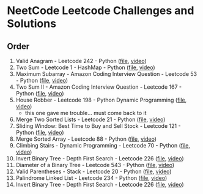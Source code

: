# NeetCode Leetcode Challenges and Solutions

## Order

1. Valid Anagram - Leetcode 242 - Python ([file](valid_anagram.py), [video](https://www.youtube.com/watch?v=9UtInBqnCgA&list=PLot-Xpze53lfQmTEztbgdp8ALEoydvnRQ&index=1&pp=iAQB))
2. Two Sum - Leetcode 1 - HashMap - Python ([file](two_sum.py), [video](https://youtu.be/KLlXCFG5TnA?si=VhEclYjizg9oNkBE))
3. Maximum Subarray - Amazon Coding Interview Question - Leetcode 53 - Python ([file](maximum_subarray.py), [video](https://www.youtube.com/watch?v=5WZl3MMT0Eg&list=PLot-Xpze53lfQmTEztbgdp8ALEoydvnRQ&index=4))
4. Two Sum II - Amazon Coding Interview Question - Leetcode 167 - Python ([file](two_sum_II.py), [video](https://www.youtube.com/watch?v=cQ1Oz4ckceM&list=PLot-Xpze53lfQmTEztbgdp8ALEoydvnRQ&index=4))
5. House Robber - Leetcode 198 - Python Dynamic Programming ([file](house_robber.py), [video](https://youtu.be/73r3KWiEvyk?si=MBnP3vyDVdMw83UO))
   - this one gave me trouble... must come back to it
6. Merge Two Sorted Lists - Leetcode 21 - Python ([file](merge_two_sorted_lists.py), [video](https://youtu.be/XIdigk956u0?si=NFQjjGHTNJuWjljT))
7. Sliding Window: Best Time to Buy and Sell Stock - Leetcode 121 - Python ([file](best_time_to_buy_and_sell_stock.py), [video](https://www.youtube.com/watch?v=1pkOgXD63yU&list=PLot-Xpze53lfQmTEztbgdp8ALEoydvnRQ&index=7))
8. Merge Sorted Array - Leetcode 88 - Python ([file](merge_sorted_array.py), [video](https://www.youtube.com/watch?v=P1Ic85RarKY&list=PLot-Xpze53lfQmTEztbgdp8ALEoydvnRQ&index=9&t=1s))
9. Climbing Stairs - Dynamic Programming - Leetcode 70 - Python ([file](climbing_stairs.py), [video](https://www.youtube.com/watch?v=Y0lT9Fck7qI&list=PLot-Xpze53lfQmTEztbgdp8ALEoydvnRQ&index=9))
10. Invert Binary Tree - Depth First Search - Leetcode 226 ([file](reverse_linked_list.py), [video](https://www.youtube.com/watch?v=G0_I-ZF0S38&list=PLot-Xpze53lfQmTEztbgdp8ALEoydvnRQ&index=11&t=1s))
11. Diameter of a Binary Tree - Leetcode 543 - Python ([file](diameter_of_a_binary_tree.py), [video](https://www.youtube.com/watch?v=bkxqA8Rfv04&list=PLot-Xpze53lfQmTEztbgdp8ALEoydvnRQ&index=11))
12. Valid Parentheses - Stack - Leetcode 20 - Python ([file](valid_parentheses.py), [video](https://youtu.be/WTzjTskDFMg?si=de32TJhdQKkKdZVU))
13. Palindrome Linked List - Leetcode 234 - Python ([file](palindrome_linked_list.py), [video](https://youtu.be/yOzXms1J6Nk?si=TUFZa9DU88DnbET-))
14. Invert Binary Tree - Depth First Search - Leetcode 226 ([file](invert_binary_tree-depth_first_search.py), [video](https://youtu.be/OnSn2XEQ4MY?si=ogvg0ADYVhGNasqx))